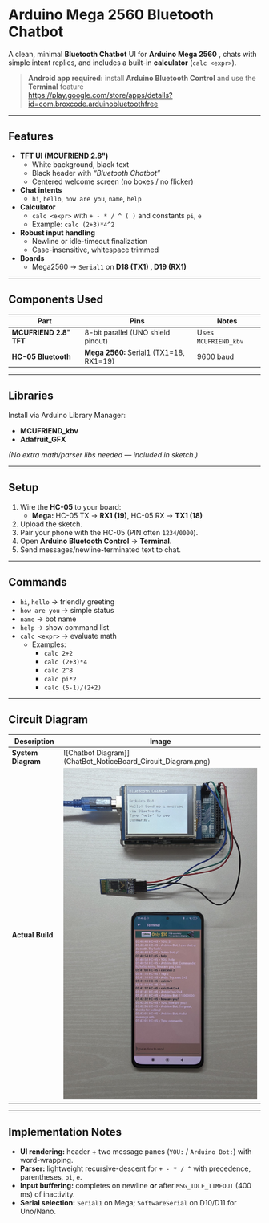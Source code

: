 # Arduino Mega 2560 Bluetooth Chatbot

A clean, minimal **Bluetooth Chatbot** UI for **Arduino Mega 2560** ,
chats with simple intent replies, and includes a built-in **calculator** (`calc <expr>`).

> **Android app required:** install **Arduino Bluetooth Control** and use the **Terminal** feature  
> https://play.google.com/store/apps/details?id=com.broxcode.arduinobluetoothfree

---

##  Features

- **TFT UI (MCUFRIEND 2.8")**
  - White background, black text
  - Black header with *“Bluetooth Chatbot”*
  - Centered welcome screen (no boxes / no flicker)
- **Chat intents**
  - `hi`, `hello`, `how are you`, `name`, `help`
- **Calculator**
  - `calc <expr>` with `+ - * / ^ ( )` and constants `pi`, `e`
  - Example: `calc (2+3)*4^2`
- **Robust input handling**
  - Newline or idle-timeout finalization
  - Case-insensitive, whitespace trimmed
- **Boards**
  - Mega2560 → `Serial1` on **D18 (TX1) , D19 (RX1)**

---

## Components Used

| Part | Pins | Notes |
|---|---|---|
| **MCUFRIEND 2.8" TFT** | 8-bit parallel (UNO shield pinout) | Uses `MCUFRIEND_kbv` |
| **HC-05 Bluetooth** | **Mega 2560:** Serial1 (TX1=18, RX1=19) | 9600 baud |

---

## Libraries

Install via Arduino Library Manager:

- **MCUFRIEND_kbv**
- **Adafruit_GFX**

*(No extra math/parser libs needed — included in sketch.)*

---

## Setup

1. Wire the **HC-05** to your board:
   - **Mega:** HC-05 TX → **RX1 (19)**, HC-05 RX → **TX1 (18)**
2. Upload the sketch.
3. Pair your phone with the HC-05 (PIN often `1234`/`0000`).
4. Open **Arduino Bluetooth Control** → **Terminal**.
5. Send messages/newline-terminated text to chat.

---

## Commands

- `hi`, `hello` → friendly greeting  
- `how are you` → simple status  
- `name` → bot name  
- `help` → show command list  
- `calc <expr>` → evaluate math  
  - Examples:
    - `calc 2+2`
    - `calc (2+3)*4`
    - `calc 2^8`
    - `calc pi*2`
    - `calc (5-1)/(2+2)`

---

## Circuit Diagram

| Description | Image |
|--------------|--------|
| **System Diagram** | ![Chatbot Diagram]](ChatBot_NoticeBoard_Circuit_Diagram.png) |
| **Actual Build** | ![Actual Circuit](Arduino_ChatBot_Actual_Circuit.jpg)|

---

## Implementation Notes

- **UI rendering:** header + two message panes (`YOU:` / `Arduino Bot:`) with word-wrapping.  
- **Parser:** lightweight recursive-descent for `+ - * / ^` with precedence, parentheses, `pi`, `e`.  
- **Input buffering:** completes on newline **or** after `MSG_IDLE_TIMEOUT` (400 ms) of inactivity.  
- **Serial selection:** `Serial1` on Mega; `SoftwareSerial` on D10/D11 for Uno/Nano.
